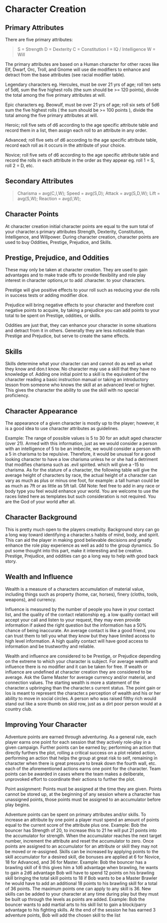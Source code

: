 Character Creation
==================

Primary Attributes
------------------
There are five primary attributes:

> S = Strength
> D = Dexterity
> C = Constitution
> I = IQ / Intelligence
> W = Will

The primary attributes are based on a Human character for other races like Elf, Dwarf, Orc, Troll, and Gnome will use die modifiers to enhance and detract from the base attributes (see racial modifier table).

Legendary characters eg. Hercules, must be over 21 yrs of age; roll ten sets of 5d6, sum the five highest rolls (the sum should be >= 120 points), divide the total among the five primary attributes at will.

Epic characters eg. Beowulf, must be over 21 yrs of age; roll six sets of 5d6 sum the five highest rolls ( the sum should be >= 100 points ), divide the total among the five primary attributes at will.

Heroic; roll five sets of d6 according to the age specific attribute table and record them in a list, then assign each roll to an attribute in any order.

Advanced; roll five sets of d6 according to the age specific attribute table, record each roll as it occurs in the attribute of your choice.

Novice; roll five sets of d6 according to the age specific attribute table and record the rolls in each attribute in the order as they appear eg. roll 1 = S, roll 2 = D, etc.

Secondary Attributes
--------------------
> Charisma = avg(C,I,W);
> Speed = avg(S,D);
> Attack = avg(S,D,W);
> Lift = avg(S,W);
> Reaction = avg(I,W);

Character Points
----------------
At character creation initial character points are equal to the sum total of your character.s primary attributes Strength, Dexterity, Constitution, Intelligence, and Willpower. During character creation, character points are used to buy Oddities, Prestige, Prejudice, and Skills.

Prestige, Prejudice, and Oddities
---------------------------------
These may only be taken at character creation. They are used to gain advantages and to make trade offs to provide flexibility and role play interest in character options,or to add .character. to your characters.

Prestige will give positive effects to your roll such as reducing your die rolls in success tests or adding modifier dice.

Prejudice will bring negative effects to your character and therefore cost negative points to acquire, by taking a prejudice you can add points to your total to be spent on Prestige, oddities, or skills.

Oddities are just that, they can enhance your character in some situations and detract from it in others. Generally they are less noticeable than Prestige and Prejudice, but serve to create the same effects.

Skills
------
Skills determine what your character can and cannot do as well as what they know and don.t know. No character may use a skill that they have no knowledge of. Adding one initial point to a skill is the equivalent of the character reading a basic instruction manual or taking an introductory lesson from someone who knows the skill at an advanced level or higher. This gives the character the ability to use the skill with no special proficiency.

Character Appearance
--------------------
The appearance of a given character is mostly up to the player; however, it is a good idea to use character attributes as guidelines.

Example: The range of possible values is 5 to 30 for an adult aged character (over 21). Armed with this information, just as we would consider a person with an intelligence of 5 to be an imbecile, we would consider a person with a 5 in charisma to be repulsive. Therefore, it would be unusual for a good looking character to have a low charisma unless he or she had a detriment that modifies charisma such as .evil spirited. which will give a -15 to charisma. As for the stature of a character, the following table will give the average height of characters by race, the actual height of a character can vary as much as plus or minus one foot, for example: a tall human could be as much as 7ft or as little as 5ft tall. GM Note: feel free to add in any race or body type you feel would enhance your world. You are welcome to use the races listed here as templates but such consideration is not required. You are the God of your world after all.

Character Background
--------------------
This is pretty much open to the players creativity. Background story can go a long way toward identifying a character.s habits of mind, body, and spirit. This can aid the player in making good believable decisions and greatly enhance the role play experience as well as add to the group dynamics. So put some thought into this part, make it interesting and be creative. Prestige, Prejudice, and oddities can go a long way to help with good back story.

Wealth and Influence
--------------------
Wealth is a measure of a characters accumulation of material value, including things such as property (home, car, horses), finery (cloths, tools, weapons), and currency.

Influence is measured by the number of people you have in your contact list, and the quality of the contact relationship eg. a low quality contact will accept your call and listen to your request, they may even provide information if asked the right question but the information has a 50% chance of being inaccurate. An average contact is like a good friend, you can trust them to tell you what they know but they have limited access to high level information. A high quality contact will have good access to information and be trustworthy and reliable.

Wealth and influence are considered to be Prestige, or Prejudice depending on the extreme to which your character is subject. For average wealth and influence there is no modifier and it can be taken for free. If wealth or influence are undefined at character creation they are considered to be average. Ask the Game Master for average currency and/or material, and connection values. The starting wealth is more a statement of the character.s upbringing than the character.s current status. The point gain or los is meant to represent the character.s perception of wealth and his or her ability to move in social circles. A person who was raised filthy rich would stand out like a sore thumb on skid row, just as a dirt poor person would at a country club.

Improving Your Character
------------------------
Adventure points are earned through adventuring. As a general rule, each player earns one point for each session that they actively role-play in a given campaign. Further points can be earned by; performing an action that directly furthers the plot, rolling a critical success on a plot related action, performing an action that helps the group at great risk to self, remaining in character when there is great pressure to break down the fourth wall, etc. each of the aforementioned actions earns one point for the character. Team points can be awarded in cases where the team makes a deliberate, unprovoked effort to coordinate their actions to further the plot.

Point assignment: Points must be assigned at the time they are given. Points cannot be stored up, at the beginning of any session where a character has unassigned points, those points must be assigned to an accumulator before play begins.

Adventure points can be spent on primary attributes and/or skills. To increase an attribute by one point a player must spend an amount of points equal to the current score of the attribute plus one. Example: Bob the bouncer has Strength of 20, to increase this to 21 he will put 21 points into the accumulator for strength. When the accumulator reaches the next target number, increment the attribute and reset the accumulator to zero. Once points are assigned to an accumulator for an attribute or skill they may not be moved or re-assigned. Skills can be increased by applying points to the skill accumulator for a desired skill, die bonuses are applied at 6 for Novice, 18 for Advanced, and 36 for Master. Example: Bob the bouncer has a brawling skill of 6 this gives him a 1d6 advantage when brawling, he wants to gain a 2d6 advantage Bob will have to spend 12 points on his brawling skill bringing the total skill points to 18 if Bob wants to be a Master Brawler he would have to add an additional 18 points to his brawling skill for a total of 36 points. The maximum points one can apply to any skill is 36. New skills can be added to your character at any time during play but they must be built up through the levels as points are added. Example: Bob the bouncer wants to add martial arts to his skill list to gain a block/parry advantage to his fighting skills. At the end of the session he has earned 3 adventure points, Bob will add the chosen skill to the list
